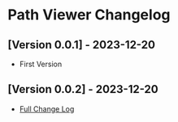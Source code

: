 # Path Viewer Changelog

## [Version 0.0.1] - 2023-12-20
* First Version

## [Version 0.0.2] - 2023-12-20
* [Full Change Log](https://github.com/iewnfod/path-viewer/compare/v0.0.1...v0.0.2)
